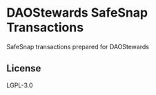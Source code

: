 # DAOStewards SafeSnap Transactions
SafeSnap transactions prepared for DAOStewards

## License
LGPL-3.0
